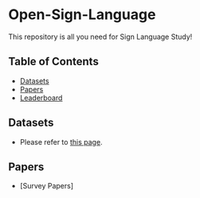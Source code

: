 # Open-Sign-Language
This repository is all you need for Sign Language Study!

## Table of Contents
- [Datasets](#datasets)
- [Papers](#papers)
- [Leaderboard](#leaderboard)


## Datasets
- Please refer to [this page](helper/datasets.md).

## Papers
- [Survey Papers]
